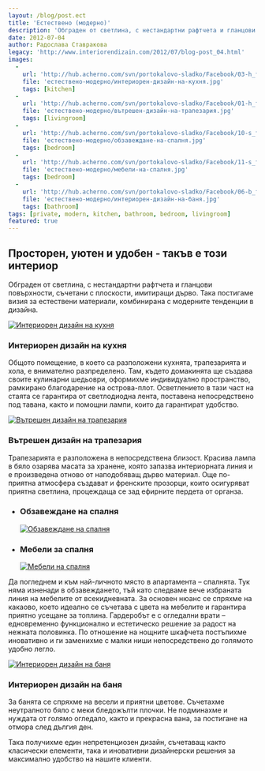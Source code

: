 ```yaml
---
layout: /blog/post.ect
title: 'Естествено (модерно)'
description: 'Обграден от светлина, с нестандартни рафтчета и гланцови повърхности, съчетани с плоскости, имитиращи дърво. Така постигаме визия за естествени материали, комбинирана с модерните тенденции в дизайна.'
date: 2012-07-04
author: Радослава Ставракова
legacy: 'http://www.interiorendizain.com/2012/07/blog-post_04.html'
images:
  -
    url: 'http://hub.acherno.com/svn/portokalovo-sladko/Facebook/03-h_f.jpg'
    file: 'естествено-модерно/интериорен-дизайн-на-кухня.jpg'
    tags: [kitchen]
  -
    url: 'http://hub.acherno.com/svn/portokalovo-sladko/Facebook/01-h_f.jpg'
    file: 'естествено-модерно/вътрешен-дизайн-на-трапезария.jpg'
    tags: [livingroom]
  -
    url: 'http://hub.acherno.com/svn/portokalovo-sladko/Facebook/10-s_f.jpg'
    file: 'естествено-модерно/обзавеждане-на-спалня.jpg'
    tags: [bedroom]
  -
    url: 'http://hub.acherno.com/svn/portokalovo-sladko/Facebook/11-s_f.jpg'
    file: 'естествено-модерно/мебели-на-спалня.jpg'
    tags: [bedroom]
  -
    url: 'http://hub.acherno.com/svn/portokalovo-sladko/Facebook/06-b_f.jpg'
    file: 'естествено-модерно/интериорен-дизайн-на-баня.jpg'
    tags: [bathroom]
tags: [private, modern, kitchen, bathroom, bedroom, livingroom]
featured: true
---
```

## **Просторен, уютен и удобен** - такъв е този интериор
Обграден от светлина, с нестандартни рафтчета и гланцови повърхности, съчетани с плоскости, имитиращи дърво. Така постигаме визия за естествени материали, комбинирана с модерните тенденции в дизайна. 

[![Интериорен дизайн на кухня](естествено-модерно/интериорен-дизайн-на-кухня.jpg)](http://acherno.bg/интериорен-дизайн/апартамент/портокалово-сладко/портокалово-сладко.html)
### Интериорен дизайн на **кухня**

Общото помещение, в което са разположени кухнята, трапезарията и хола, е внимателно разпределено. Там, където домакинята ще създава своите кулинарни шедьоври, оформихме индивидуално пространство, рамкирано благодарение на острова-плот. Осветлението в тази част на стаята се гарантира от светлодиодна лента, поставена непосредствено под тавана, както и помощни лампи, които да гарантират удобство.

[![Вътрешен дизайн на трапезария](естествено-модерно/вътрешен-дизайн-на-трапезария.jpg)](http://acherno.bg/интериорен-дизайн/апартамент/портокалово-сладко/портокалово-сладко.html)
### Вътрешен дизайн на **трапезария**

Трапезарията е разположена в непосредствена близост. Красива лампа в бяло озарява масата за хранене, която запазва интериорната линия и е произведена отново от наподобяващ дърво материал. Още по-приятна атмосфера създават и френските прозорци, които осигуряват приятна светлина, процеждаща се зад ефирните пердета от органза.

-   ### Обзавеждане на **спалня**
    [![Обзавеждане на спалня](естествено-модерно/обзавеждане-на-спалня.jpg)](http://acherno.bg/интериорен-дизайн/апартамент/портокалово-сладко/портокалово-сладко.html)
-   ### Мебели за **спалня**
    [![Мебели на спалня](естествено-модерно/мебели-на-спалня.jpg)](http://acherno.bg/интериорен-дизайн/апартамент/портокалово-сладко/портокалово-сладко.html)

Да погледнем и към най-личното място в апартамента – спалнята. Тук няма изненади в обзавеждането, тъй като следваме вече избраната линия на мебелите от всекидневната. За основен нюанс се спряхме на какаово, което идеално се съчетава с цвета на мебелите и гарантира приятно усещане за топлина. Гардеробът е с огледални врати – едновременно функционално и естетическо решение за радост на нежната половинка. По отношение на нощните шкафчета постъпихме иновативно и ги заменихме с малки ниши непосредствено до голямото удобно легло.

[![Интериорен дизайн на баня](естествено-модерно/интериорен-дизайн-на-баня.jpg)](http://acherno.bg/интериорен-дизайн/апартамент/портокалово-сладко/портокалово-сладко.html)
### Интериорен дизайн на **баня**

За банята се спряхме на весели и приятни цветове. Съчетахме неутралното бяло с меки бледожълти плочки. Не подминахме и нуждата  от голямо огледало, както и прекрасна вана, за постигане на отмора след дългия ден.

Така получихме един непретенциозен дизайн, съчетаващ както класически елементи, така и иновативни дизайнерски решения за максимално удобство на нашите клиенти.